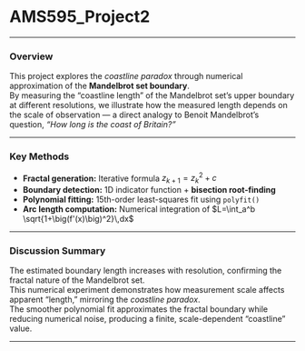 # AMS595_Project2

---

###  **Overview**

This project explores the *coastline paradox* through numerical approximation of the **Mandelbrot set boundary**.  
By measuring the “coastline length” of the Mandelbrot set’s upper boundary at different resolutions, we illustrate how the measured length depends on the scale of observation — a direct analogy to Benoit Mandelbrot’s question, *“How long is the coast of Britain?”*


---

###  **Key Methods**

* **Fractal generation:** Iterative formula  $z_{k+1} = z_k^2 + c$
* **Boundary detection:** 1D indicator function + **bisection root-finding**
* **Polynomial fitting:** 15th-order least-squares fit using `polyfit()`
* **Arc length computation:** Numerical integration of $L=\int_a^b \sqrt{1+\big(f'(x)\big)^2}\,dx$

---

###  **Discussion Summary**

The estimated boundary length increases with resolution, confirming the fractal nature of the Mandelbrot set.  
This numerical experiment demonstrates how measurement scale affects apparent “length,” mirroring the *coastline paradox*.  
The smoother polynomial fit approximates the fractal boundary while reducing numerical noise, producing a finite, scale-dependent “coastline” value.

---



